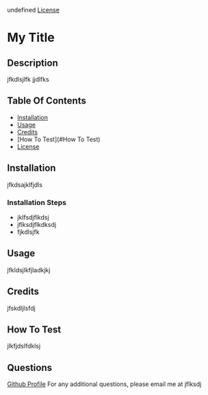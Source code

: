 undefined
[License](#License)
# My Title
## Description

jfkdlsjlfk jjdlfks
## Table Of Contents

- [Installation](#Installation)
- [Usage](#Usage)
- [Credits](#Credits)
- [How To Test](#How To Test)
- [License](#License)

## Installation

jfkdsajklfjdls
### Installation Steps


- jklfsdjflkdsj
- jflksdjflkdksdj
- fjkdlsjfk
## Usage

jfkldsjlkfjladkjkj
## Credits

jfskdljlsfdj
## How To Test

jlkfjdslfdklsj

## Questions

[Github Profile](https://github.com/jfkldsj)
For any additional questions, please email me at jflksdj
